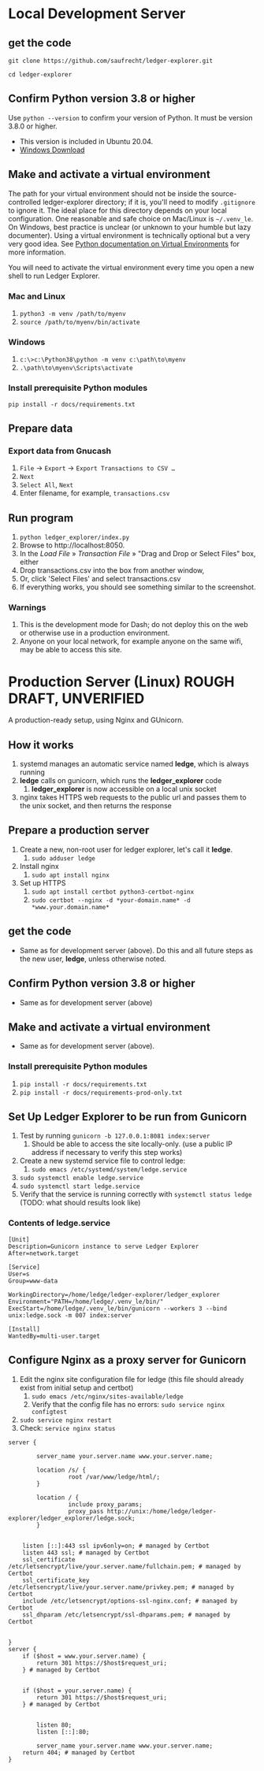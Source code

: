 # Local Development Server

## get the code

`git clone https://github.com/saufrecht/ledger-explorer.git`

`cd ledger-explorer`

## Confirm Python version 3.8 or higher

Use `python --version` to confirm your version of Python.  It must be version 3.8.0 or higher.

* This version is included in Ubuntu 20.04.
* [Windows Download](https://www.python.org/downloads/windows/)

## Make and activate a virtual environment

The path for your virtual environment should not be inside the source-controlled ledger-explorer directory; if it is, you'll need to modify `.gitignore` to ignore it.  The ideal place for this directory depends on your local configuration.  One reasonable and safe choice on Mac/Linux is `~/.venv_le`.  On Windows, best practice is unclear (or unknown to your humble but lazy documenter).  Using a virtual environment is technically optional but a very very good idea. See [Python documentation on Virtual Environments](https://docs.python.org/3/tutorial/venv.html) for more information.

You will need to activate the virtual environment every time you open a new shell to run Ledger Explorer.

### Mac and Linux

1. `python3 -m venv /path/to/myenv`
2. `source /path/to/myenv/bin/activate`

### Windows

1. `c:\>c:\Python38\python -m venv c:\path\to\myenv`
2. `.\path\to\myenv\Scripts\activate`

### Install prerequisite Python modules

`pip install -r docs/requirements.txt`

## Prepare data

### Export data from Gnucash

1. `File` → `Export` → `Export Transactions to CSV …`
2. `Next`
3. `Select All`, `Next`
4. Enter filename, for example, `transactions.csv`

## Run program
1. `python ledger_explorer/index.py`
1. Browse to http://localhost:8050.
1. In the *Load File* » *Transaction File* » "Drag and Drop or Select Files" box, either
  1. Drop transactions.csv into the box from another window,
  1. Or, click 'Select Files' and select transactions.csv
1. If everything works, you should see something similar to the screenshot.

### Warnings
1. This is the development mode for Dash; do not deploy this on the web or otherwise use in a production environment.
1. Anyone on your local network, for example anyone on the same wifi, may be able to access this site.


# Production Server (Linux) ROUGH DRAFT, UNVERIFIED
A production-ready setup, using Nginx and GUnicorn.

## How it works

1. systemd manages an automatic service named **ledge**, which is always running
2. **ledge** calls on gunicorn, which runs the **ledger_explorer** code
    1. **ledger_explorer** is now accessible on a local unix socket
3. nginx takes HTTPS web requests to the public url and passes them to the unix socket, and then returns the response

## Prepare a production server

1. Create a new, non-root user for ledger explorer, let's call it **ledge**.
   1. `sudo adduser ledge`
2. Install nginx
   1. `sudo apt install nginx`
3. Set up HTTPS 
   1. `sudo apt install certbot python3-certbot-nginx`
   1. `sudo certbot --nginx -d *your-domain.name* -d *www.your.domain.name*`

## get the code
* Same as for development server (above).  Do this and all future steps as the new user, **ledge**, unless otherwise noted.

## Confirm Python version 3.8 or higher
* Same as for development server (above)

## Make and activate a virtual environment
* Same as for development server (above).

### Install prerequisite Python modules

1. `pip install -r docs/requirements.txt`
2. `pip install -r docs/requirements-prod-only.txt`

## Set Up Ledger Explorer to be run from Gunicorn
1. Test by running `gunicorn -b 127.0.0.1:8081 index:server`
   1. Should be able to access the site locally-only.  (use a public IP address if necessary to verify this step works)
2. Create a new systemd service file to control ledge:
   1. `sudo emacs /etc/systemd/system/ledge.service`
3. `sudo systemctl enable ledge.service`
4. `sudo systemctl start ledge.service`
5. Verify that the service is running correctly with `systemctl status ledge` (TODO: what should results look like)

### Contents of ledge.service

```
[Unit]
Description=Gunicorn instance to serve Ledger Explorer
After=network.target

[Service]
User=s
Group=www-data

WorkingDirectory=/home/ledge/ledger-explorer/ledger_explorer
Environment="PATH=/home/ledge/.venv_le/bin/"
ExecStart=/home/ledge/.venv_le/bin/gunicorn --workers 3 --bind unix:ledge.sock -m 007 index:server

[Install]
WantedBy=multi-user.target
```


## Configure Nginx as a proxy server for Gunicorn
1. Edit the nginx site configuration file for ledge (this file should already exist from initial setup and certbot)
    1. `sudo emacs /etc/nginx/sites-available/ledge`
    1. Verify that the config file has no errors: `sudo service nginx configtest`
2. `sudo service nginx restart`
3. Check: `service nginx status`

```
server {

        server_name your.server.name www.your.server.name;

        location /s/ {
                 root /var/www/ledge/html/;
        }

        location / {
                 include proxy_params;
                 proxy_pass http://unix:/home/ledge/ledger-explorer/ledger_explorer/ledge.sock;
        }

        
    listen [::]:443 ssl ipv6only=on; # managed by Certbot
    listen 443 ssl; # managed by Certbot
    ssl_certificate /etc/letsencrypt/live/your.server.name/fullchain.pem; # managed by Certbot
    ssl_certificate_key /etc/letsencrypt/live/your.server.name/privkey.pem; # managed by Certbot
    include /etc/letsencrypt/options-ssl-nginx.conf; # managed by Certbot
    ssl_dhparam /etc/letsencrypt/ssl-dhparams.pem; # managed by Certbot


}
server {
    if ($host = www.your.server.name) {
        return 301 https://$host$request_uri;
    } # managed by Certbot


    if ($host = your.server.name) {
        return 301 https://$host$request_uri;
    } # managed by Certbot


        listen 80;
        listen [::]:80;

        server_name your.server.name www.your.server.name;
    return 404; # managed by Certbot
}
```